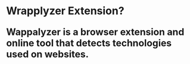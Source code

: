 <h1>Wrapplyzer Extension? </h1>
<article> 
<p style="font-weight: bolder ; font-size: 25px" >Wappalyzer is a browser extension and online tool that detects technologies used on websites.</p>
 </article>
 
